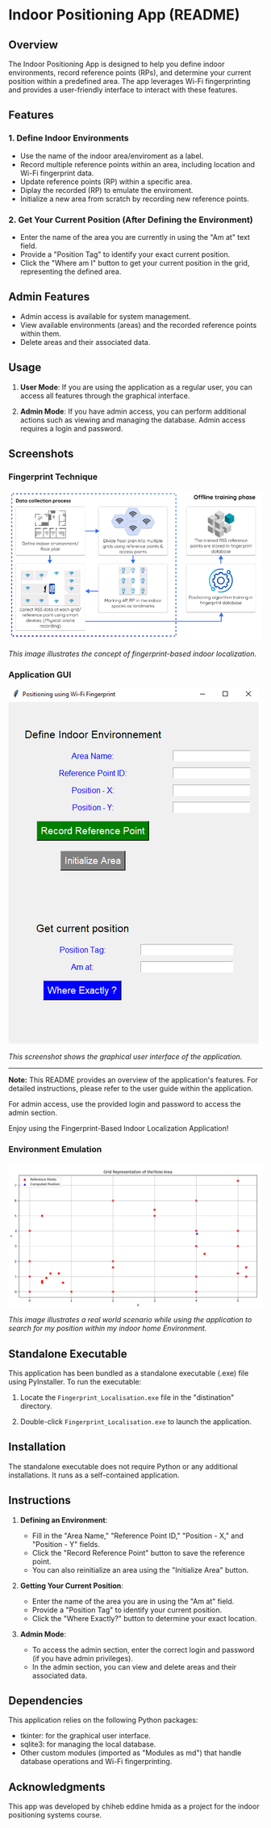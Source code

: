 # Indoor Positioning App (README)

## Overview

The Indoor Positioning App is designed to help you define indoor environments, record reference points (RPs), and determine your current position within a predefined area. The app leverages Wi-Fi fingerprinting and provides a user-friendly interface to interact with these features.

## Features

### 1. Define Indoor Environments
- Use the name of the indoor area/enviroment as a label.
- Record multiple reference points within an area, including location and Wi-Fi fingerprint data.
- Update reference points (RP) within a specific area.
- Diplay the recorded (RP) to emulate the enviroment.
- Initialize a new area from scratch by recording new reference points.

### 2. Get Your Current Position (After Defining the Environment)
- Enter the name of the area you are currently in using the "Am at" text field.
- Provide a "Position Tag" to identify your exact current position.
- Click the "Where am I" button to get your current position in the grid, representing the defined area.

## Admin Features

- Admin access is available for system management.
- View available environments (areas) and the recorded reference points within them.
- Delete areas and their associated data.

## Usage

1. **User Mode**: If you are using the application as a regular user, you can access all features through the graphical interface.

2. **Admin Mode**: If you have admin access, you can perform additional actions such as viewing and managing the database. Admin access requires a login and password.

## Screenshots

### Fingerprint Technique

![Fingerprint Technique](Finger_Print_Technique/Images/fingerprinting_technique_for_indoor_localisation.png)

*This image illustrates the concept of fingerprint-based indoor localization.*

### Application GUI

![Application GUI](Finger_Print_Technique/Images/GUI.png)

*This screenshot shows the graphical user interface of the application.*

---

**Note:** This README provides an overview of the application's features. For detailed instructions, please refer to the user guide within the application.

For admin access, use the provided login and password to access the admin section.

Enjoy using the Fingerprint-Based Indoor Localization Application!

### Environment Emulation

![Grid Representation](Finger_Print_Technique\Images\Grid1.png)

*This image illustrates a real world scenario while using the application to search for my position within my indoor home Environment.*

## Standalone Executable

This application has been bundled as a standalone executable (.exe) file using PyInstaller. To run the executable:

1. Locate the `Fingerprint_Localisation.exe` file in the "distination" directory.

2. Double-click `Fingerprint_Localisation.exe` to launch the application.

## Installation

The standalone executable does not require Python or any additional installations. It runs as a self-contained application.

## Instructions

1. **Defining an Environment**:
   - Fill in the "Area Name," "Reference Point ID," "Position - X," and "Position - Y" fields.
   - Click the "Record Reference Point" button to save the reference point.
   - You can also reinitialize an area using the "Initialize Area" button.

2. **Getting Your Current Position**:
   - Enter the name of the area you are in using the "Am at" field.
   - Provide a "Position Tag" to identify your current position.
   - Click the "Where Exactly?" button to determine your exact location.

3. **Admin Mode**:
   - To access the admin section, enter the correct login and password (if you have admin privileges).
   - In the admin section, you can view and delete areas and their associated data.

## Dependencies

This application relies on the following Python packages:

- tkinter: for the graphical user interface.
- sqlite3: for managing the local database.
- Other custom modules (imported as "Modules as md") that handle database operations and Wi-Fi fingerprinting.

## Acknowledgments

This app was developed by chiheb eddine hmida as a project for the indoor positioning systems course. 

